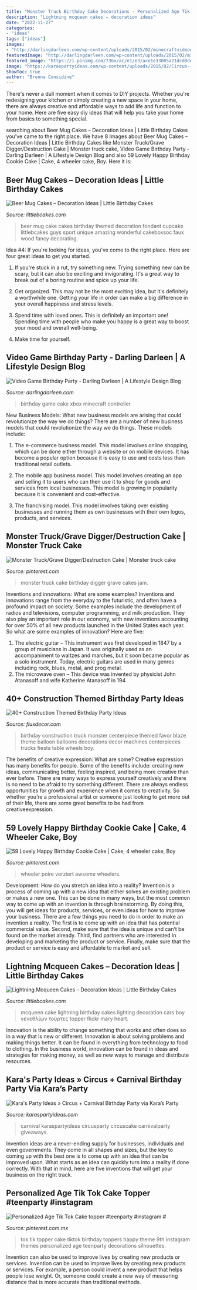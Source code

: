 ```yaml
---
title: "Monster Truck Birthday Cake Decorations - Personalized Age Tik Tok Cake Topper #teenparty #instagram #"
description: "Lightning mcqueen cakes – decoration ideas"
date: "2022-11-27"
categories:
- "ideas"
tags: ["ideas"]
images:
- "http://darlingdarleen.com/wp-content/uploads/2015/02/minecraftvideogamebirthdaycake-683x1024.jpg"
featuredImage: "http://darlingdarleen.com/wp-content/uploads/2015/02/minecraftvideogamebirthdaycake-683x1024.jpg"
featured_image: "https://i.pinimg.com/736x/ac/e1/e3/ace1e33085a21dcd8decb281592d9748.jpg"
image: "https://karaspartyideas.com/wp-content/uploads/2015/02/Circus-+-Carnival-Birthday-Party-via-Karas-Party-Ideas-KarasPartyIdeas.com57.jpg"
ShowToc: true
author: "Brenna Considine"
---
```



There's never a dull moment when it comes to DIY projects. Whether you're redesigning your kitchen or simply creating a new space in your home, there are always creative and affordable ways to add life and function to your home. Here are five easy diy ideas that will help you take your home from basics to something special.

	

		
searching about Beer Mug Cakes – Decoration Ideas | Little Birthday Cakes you've came to the right place. We have 8 Images about Beer Mug Cakes – Decoration Ideas | Little Birthday Cakes like Monster Truck/Grave Digger/Destruction Cake | Monster truck cake, Video Game Birthday Party - Darling Darleen | A Lifestyle Design Blog and also 59 Lovely Happy Birthday Cookie Cake | Cake, 4 wheeler cake, Boy. Here it is:
		
    
## Beer Mug Cakes – Decoration Ideas | Little Birthday Cakes

<img loading=lazy src="http://www.littlebcakes.com/wp-content/uploads/2014/02/Beer-Mug-Birthday-Cake.jpg" onerror="this.onerror=null;this.src='https://tse2.mm.bing.net/th?id=OIP.Yj616tDP5b7Ip5nsTLDwyAHaIp&amp;pid=15.1';" alt="Beer Mug Cakes – Decoration Ideas | Little Birthday Cakes">

_Source: littlebcakes.com_

>beer mug cake cakes birthday themed decoration fondant cupcake littlebcakes guys sport unique amazing wonderful cakeboxsoc faux wood fancy decorating. 

	

Idea #4:
If you're looking for ideas, you've come to the right place. Here are four great ideas to get you started.
1. If you're stuck in a rut, try something new. Trying something new can be scary, but it can also be exciting and invigorating. It's a great way to break out of a boring routine and spice up your life.

2. Get organized. This may not be the most exciting idea, but it's definitely a worthwhile one. Getting your life in order can make a big difference in your overall happiness and stress levels.

3. Spend time with loved ones. This is definitely an important one! Spending time with people who make you happy is a great way to boost your mood and overall well-being.

4. Make time for yourself.

    
## Video Game Birthday Party - Darling Darleen | A Lifestyle Design Blog

<img loading=lazy src="http://darlingdarleen.com/wp-content/uploads/2015/02/minecraftvideogamebirthdaycake-683x1024.jpg" onerror="this.onerror=null;this.src='https://tse4.mm.bing.net/th?id=OIP.ApphU9mVmwr8hvjUu54YRAHaLG&amp;pid=15.1';" alt="Video Game Birthday Party - Darling Darleen | A Lifestyle Design Blog">

_Source: darlingdarleen.com_

>birthday game cake xbox minecraft controller. 

	

New Business Models: What new business models are arising that could revolutionize the way we do things?
There are a number of new business models that could revolutionize the way we do things. These models include:
1. The e-commerce business model. This model involves online shopping, which can be done either through a website or on mobile devices. It has become a popular option because it is easy to use and costs less than traditional retail outlets.

2. The mobile app business model. This model involves creating an app and selling it to users who can then use it to shop for goods and services from local businesses. This model is growing in popularity because it is convenient and cost-effective.

3. The franchising model. This model involves taking over existing businesses and running them as own businesses with their own logos, products, and services.

    
## Monster Truck/Grave Digger/Destruction Cake | Monster Truck Cake

<img loading=lazy src="https://i.pinimg.com/736x/6d/be/e1/6dbee1c13b296ddd92b79a5b97b4bb51--monster-cakes-monster-truck.jpg" onerror="this.onerror=null;this.src='https://tse3.mm.bing.net/th?id=OIP.lC4M8D-jqkRVPC2Da9KpKgHaJ4&amp;pid=15.1';" alt="Monster Truck/Grave Digger/Destruction Cake | Monster truck cake">

_Source: pinterest.com_

>monster truck cake birthday digger grave cakes jam. 

	

Inventions and innovations: What are some examples?
Inventions and innovations range from the everyday to the futuristic, and often have a profound impact on society. Some examples include the development of radios and televisions, computer programming, and milk production. They also play an important role in our economy, with new inventions accounting for over 50% of all new products launched in the United States each year. So what are some examples of innovation? Here are five: 
1) The electric guitar – This instrument was first developed in 1847 by a group of musicians in Japan. It was originally used as an accompaniment to waltzes and marches, but it soon became popular as a solo instrument. Today, electric guitars are used in many genres including rock, blues, metal, and prog metal. 
2) The microwave oven – This device was invented by physicist John Atanasoff and wife Katherine Atanasoff in 194
    
## 40+ Construction Themed Birthday Party Ideas

<img loading=lazy src="http://fluxdecor.com/wp-content/uploads/2015/06/construction-birthday-party/14-construction-themed-birthday-party.jpg" onerror="this.onerror=null;this.src='https://tse3.mm.bing.net/th?id=OIP.LcTC_YhSYbqop-hN0NDcOQHaLK&amp;pid=15.1';" alt="40+ Construction Themed Birthday Party Ideas">

_Source: fluxdecor.com_

>birthday construction truck monster centerpiece themed favor blaze theme balloon balloons decorations decor machines centerpieces trucks fiesta table wheels boy. 

	

The benefits of creative expression: What are some?
Creative expression has many benefits for people. Some of the benefits include: creating new ideas, communicating better, feeling inspired, and being more creative than ever before. There are many ways to express yourself creatively and there is no need to be afraid to try something different. There are always endless opportunities for growth and experience when it comes to creativity. So whether you’re a professional artist or someone just looking to get more out of their life, there are some great benefits to be had from creativeexpression.

    
## 59 Lovely Happy Birthday Cookie Cake | Cake, 4 Wheeler Cake, Boy

<img loading=lazy src="https://i.pinimg.com/736x/ac/e1/e3/ace1e33085a21dcd8decb281592d9748.jpg" onerror="this.onerror=null;this.src='https://tse1.mm.bing.net/th?id=OIP.6PUbb5zVsZv3hla7Chfn9AHaJ4&amp;pid=15.1';" alt="59 Lovely Happy Birthday Cookie Cake | Cake, 4 wheeler cake, Boy">

_Source: pinterest.com_

>wheeler poire verziert awsome wheelers. 

	

Development: How do you stretch an idea into a reality?
Invention is a process of coming up with a new idea that either solves an existing problem or makes a new one. This can be done in many ways, but the most common way to come up with an invention is through brainstorming. By doing this, you will get ideas for products, services, or even ideas for how to improve your business.
There are a few things you need to do in order to make an invention a reality. The first is to come up with an idea that has potential commercial value. Second, make sure that the idea is unique and can’t be found on the market already. Third, find partners who are interested in developing and marketing the product or service. Finally, make sure that the product or service is easy and affordable to market and sell.

    
## Lightning Mcqueen Cakes – Decoration Ideas | Little Birthday Cakes

<img loading=lazy src="http://www.littlebcakes.com/wp-content/uploads/2013/08/Lightning-Mcqueen-Cake-Topper.jpg" onerror="this.onerror=null;this.src='https://tse3.mm.bing.net/th?id=OIP.LFlGCmpTOP-p7NBiq0A6WgHaG7&amp;pid=15.1';" alt="Lightning Mcqueen Cakes – Decoration Ideas | Little Birthday Cakes">

_Source: littlebcakes.com_

>mcqueen cake lightning birthday cakes lighting decoration cars boy γενεθλίων τούρτες topper flickr mary heart. 

	

Innovation is the ability to change something that works and often does so in a way that is new or different. Innovation is about solving problems and making things better. It can be found in everything from technology to food to clothing. In the business world, innovation can be found in ideas and strategies for making money, as well as new ways to manage and distribute resources.

    
## Kara&#039;s Party Ideas » Circus + Carnival Birthday Party Via Kara’s Party

<img loading=lazy src="https://karaspartyideas.com/wp-content/uploads/2015/02/Circus-+-Carnival-Birthday-Party-via-Karas-Party-Ideas-KarasPartyIdeas.com57.jpg" onerror="this.onerror=null;this.src='https://tse2.mm.bing.net/th?id=OIP.cL7QJlj97YOLgkpq0qeAywHaLG&amp;pid=15.1';" alt="Kara&#039;s Party Ideas » Circus + Carnival Birthday Party via Kara’s Party">

_Source: karaspartyideas.com_

>carnival karaspartyideas circusparty circuscake carnivalparty giveaways. 

	

Invention ideas are a never-ending supply for businesses, individuals and even governments. They come in all shapes and sizes, but the key to coming up with the best one is to come up with an idea that can be improved upon. What starts as an idea can quickly turn into a reality if done correctly. With that in mind, here are five inventions that will get your business on the right track.

    
## Personalized Age Tik Tok Cake Topper #teenparty #instagram #

<img loading=lazy src="https://i.pinimg.com/736x/30/8d/81/308d818d06cbe0932596a05e1fc3a679.jpg" onerror="this.onerror=null;this.src='https://tse2.mm.bing.net/th?id=OIP.BDABkUVlgZ5UCPjUkUZofQHaHa&amp;pid=15.1';" alt="Personalized Age Tik Tok Cake topper #teenparty #instagram #">

_Source: pinterest.com.mx_

>tok tik topper cake tiktok birthday toppers happy theme 9th instagram themes personalized age teenparty decorations silhouettes. 

	

Invention can also be used to improve lives by creating new products or services.
Invention can be used to improve lives by creating new products or services. For example, a person could invent a new product that helps people lose weight. Or, someone could create a new way of measuring distance that is more accurate than traditional methods.

